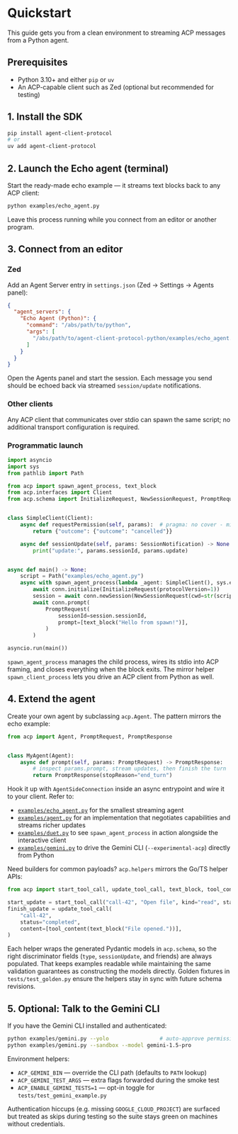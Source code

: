 # Quickstart

This guide gets you from a clean environment to streaming ACP messages from a Python agent.

## Prerequisites

- Python 3.10+ and either `pip` or `uv`
- An ACP-capable client such as Zed (optional but recommended for testing)

## 1. Install the SDK

```bash
pip install agent-client-protocol
# or
uv add agent-client-protocol
```

## 2. Launch the Echo agent (terminal)

Start the ready-made echo example — it streams text blocks back to any ACP client:

```bash
python examples/echo_agent.py
```

Leave this process running while you connect from an editor or another program.

## 3. Connect from an editor

### Zed

Add an Agent Server entry in `settings.json` (Zed → Settings → Agents panel):

```json
{
  "agent_servers": {
    "Echo Agent (Python)": {
      "command": "/abs/path/to/python",
      "args": [
        "/abs/path/to/agent-client-protocol-python/examples/echo_agent.py"
      ]
    }
  }
}
```

Open the Agents panel and start the session. Each message you send should be echoed back via streamed `session/update` notifications.

### Other clients

Any ACP client that communicates over stdio can spawn the same script; no additional transport configuration is required.

### Programmatic launch

```python
import asyncio
import sys
from pathlib import Path

from acp import spawn_agent_process, text_block
from acp.interfaces import Client
from acp.schema import InitializeRequest, NewSessionRequest, PromptRequest, SessionNotification


class SimpleClient(Client):
    async def requestPermission(self, params):  # pragma: no cover - minimal stub
        return {"outcome": {"outcome": "cancelled"}}

    async def sessionUpdate(self, params: SessionNotification) -> None:
        print("update:", params.sessionId, params.update)


async def main() -> None:
    script = Path("examples/echo_agent.py")
    async with spawn_agent_process(lambda _agent: SimpleClient(), sys.executable, str(script)) as (conn, _proc):
        await conn.initialize(InitializeRequest(protocolVersion=1))
        session = await conn.newSession(NewSessionRequest(cwd=str(script.parent), mcpServers=[]))
        await conn.prompt(
            PromptRequest(
                sessionId=session.sessionId,
                prompt=[text_block("Hello from spawn!")],
            )
        )

asyncio.run(main())
```

`spawn_agent_process` manages the child process, wires its stdio into ACP framing, and closes everything when the block exits. The mirror helper `spawn_client_process` lets you drive an ACP client from Python as well.

## 4. Extend the agent

Create your own agent by subclassing `acp.Agent`. The pattern mirrors the echo example:

```python
from acp import Agent, PromptRequest, PromptResponse


class MyAgent(Agent):
    async def prompt(self, params: PromptRequest) -> PromptResponse:
        # inspect params.prompt, stream updates, then finish the turn
        return PromptResponse(stopReason="end_turn")
```

Hook it up with `AgentSideConnection` inside an async entrypoint and wire it to your client. Refer to:

- [`examples/echo_agent.py`](https://github.com/psiace/agent-client-protocol-python/blob/main/examples/echo_agent.py) for the smallest streaming agent
- [`examples/agent.py`](https://github.com/psiace/agent-client-protocol-python/blob/main/examples/agent.py) for an implementation that negotiates capabilities and streams richer updates
- [`examples/duet.py`](https://github.com/psiace/agent-client-protocol-python/blob/main/examples/duet.py) to see `spawn_agent_process` in action alongside the interactive client
- [`examples/gemini.py`](https://github.com/psiace/agent-client-protocol-python/blob/main/examples/gemini.py) to drive the Gemini CLI (`--experimental-acp`) directly from Python

Need builders for common payloads? `acp.helpers` mirrors the Go/TS helper APIs:

```python
from acp import start_tool_call, update_tool_call, text_block, tool_content

start_update = start_tool_call("call-42", "Open file", kind="read", status="pending")
finish_update = update_tool_call(
    "call-42",
    status="completed",
    content=[tool_content(text_block("File opened."))],
)
```

Each helper wraps the generated Pydantic models in `acp.schema`, so the right discriminator fields (`type`, `sessionUpdate`, and friends) are always populated. That keeps examples readable while maintaining the same validation guarantees as constructing the models directly. Golden fixtures in `tests/test_golden.py` ensure the helpers stay in sync with future schema revisions.

## 5. Optional: Talk to the Gemini CLI

If you have the Gemini CLI installed and authenticated:

```bash
python examples/gemini.py --yolo                # auto-approve permission prompts
python examples/gemini.py --sandbox --model gemini-1.5-pro
```

Environment helpers:

- `ACP_GEMINI_BIN` — override the CLI path (defaults to `PATH` lookup)
- `ACP_GEMINI_TEST_ARGS` — extra flags forwarded during the smoke test
- `ACP_ENABLE_GEMINI_TESTS=1` — opt-in toggle for `tests/test_gemini_example.py`

Authentication hiccups (e.g. missing `GOOGLE_CLOUD_PROJECT`) are surfaced but treated as skips during testing so the suite stays green on machines without credentials.
